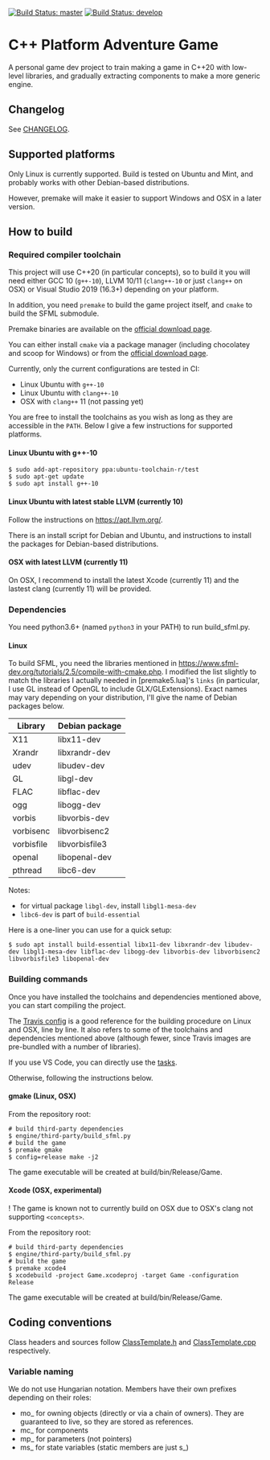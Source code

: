 [![Build Status: master](https://travis-ci.org/hsandt/cpp-platform-adventure.svg?branch=master)](https://travis-ci.org/hsandt/cpp-platform-adventure)
[![Build Status: develop](https://travis-ci.org/hsandt/cpp-platform-adventure.svg?branch=develop)](https://travis-ci.org/hsandt/cpp-platform-adventure)

# C++ Platform Adventure Game

A personal game dev project to train making a game in C++20 with low-level libraries, and gradually extracting components to make a more generic engine.

## Changelog

See [CHANGELOG](CHANGELOG.md).

## Supported platforms

Only Linux is currently supported. Build is tested on Ubuntu and Mint, and probably works with other Debian-based distributions.

However, premake will make it easier to support Windows and OSX in a later version.

## How to build

### Required compiler toolchain

This project will use C++20 (in particular concepts), so to build it you will need either GCC 10 (`g++-10`), LLVM 10/11 (`clang++-10` or just `clang++` on OSX) or Visual Studio 2019 (16.3+) depending on your platform.

In addition, you need `premake` to build the game project itself, and `cmake` to build the SFML submodule.

Premake binaries are available on the [official download page](https://premake.github.io/download.html).

You can either install `cmake` via a package manager (including chocolatey and scoop for Windows) or from the [official download page](https://cmake.org/download/).

Currently, only the current configurations are tested in CI:

- Linux Ubuntu with `g++-10`
- Linux Ubuntu with `clang++-10`
- OSX with `clang++` 11 (not passing yet)

You are free to install the toolchains as you wish as long as they are accessible in the `PATH`. Below I give a few instructions for supported platforms.

#### Linux Ubuntu with g++-10

```shell
$ sudo add-apt-repository ppa:ubuntu-toolchain-r/test
$ sudo apt-get update
$ sudo apt install g++-10
```

#### Linux Ubuntu with latest stable LLVM (currently 10)

Follow the instructions on https://apt.llvm.org/.

There is an install script for Debian and Ubuntu, and instructions to install the packages for Debian-based distributions.

#### OSX with latest LLVM (currently 11)

On OSX, I recommend to install the latest Xcode (currently 11) and the lastest clang (currently 11) will be provided.

### Dependencies

You need python3.6+ (named `python3` in your PATH) to run build_sfml.py.

#### Linux

To build SFML, you need the libraries mentioned in https://www.sfml-dev.org/tutorials/2.5/compile-with-cmake.php. I modified the list slightly to match the libraries I actually needed in [premake5.lua]'s `links` (in particular, I use GL instead of OpenGL to include GLX/GLExtensions). Exact names may vary depending on your distribution, I'll give the name of Debian packages below.

| Library    | Debian package |
|------------|----------------|
| X11        | libx11-dev     |
| Xrandr     | libxrandr-dev  |
| udev       | libudev-dev    |
| GL         | libgl-dev      |
| FLAC       | libflac-dev    |
| ogg        | libogg-dev     |
| vorbis     | libvorbis-dev  |
| vorbisenc  | libvorbisenc2  |
| vorbisfile | libvorbisfile3 |
| openal     | libopenal-dev  |
| pthread    | libc6-dev      |

Notes:

- for virtual package `libgl-dev`, install `libgl1-mesa-dev`
- `libc6-dev` is part of `build-essential`

Here is a one-liner you can use for a quick setup:

```shell
$ sudo apt install build-essential libx11-dev libxrandr-dev libudev-dev libgl1-mesa-dev libflac-dev libogg-dev libvorbis-dev libvorbisenc2 libvorbisfile3 libopenal-dev
```

### Building commands

Once you have installed the toolchains and dependencies mentioned above, you can start compiling the project.

The [Travis config](.travis.yml) is a good reference for the building procedure on Linux and OSX, line by line. It also refers to some of the toolchains and dependencies mentioned above (although fewer, since Travis images are pre-bundled with a number of libraries).

If you use VS Code, you can directly use the [tasks](.vscode/tasks.json).

Otherwise, following the instructions below.

#### gmake (Linux, OSX)

From the repository root:

```shell
# build third-party dependencies
$ engine/third-party/build_sfml.py
# build the game
$ premake gmake
$ config=release make -j2
```

The game executable will be created at build/bin/Release/Game.

#### Xcode (OSX, experimental)

! The game is known not to currently build on OSX due to OSX's clang not supporting `<concepts>`.

From the repository root:

```shell
# build third-party dependencies
$ engine/third-party/build_sfml.py
# build the game
$ premake xcode4
$ xcodebuild -project Game.xcodeproj -target Game -configuration Release
```

The game executable will be created at build/bin/Release/Game.

## Coding conventions

Class headers and sources follow [ClassTemplate.h](doc/ClassTemplate.h) and [ClassTemplate.cpp](doc/ClassTemplate.cpp) respectively.

### Variable naming

We do not use Hungarian notation. Members have their own prefixes depending on their roles:

- mo\_ for owning objects (directly or via a chain of owners). They are guaranteed to live,
so they are stored as references.
- mc\_ for components
- mp\_ for parameters (not pointers)
- ms\_ for state variables (static members are just s\_)
